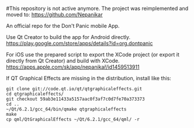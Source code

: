 #This repository is not active anymore. The project was reimplemented and moved to:
https://github.com/Nepanikar

An official repo for the Don't Panic mobile App.

Use Qt Creator to build the app for Android directly.
https://play.google.com/store/apps/details?id=org.dontpanic

For iOS use the prepared script to export the XCode project (or export it directly from Qt Creator) and build with XCode.
https://apps.apple.com/sk/app/nepanikař/id1459513911

If QT Graphical Effects are missing in the distribution, install like this:
```
git clone git://code.qt.io/qt/qtgraphicaleffects.git
cd qtgraphicaleffects/
git checkout 59ab3e11433a5157aac0f3af7c0d7fe70a373373
cd ..
~/Qt/6.2.1/gcc_64/bin/qmake qtgraphicaleffects
make
cp qml/QtGraphicalEffects ~/Qt/6.2.1/gcc_64/qml/ -r
```
